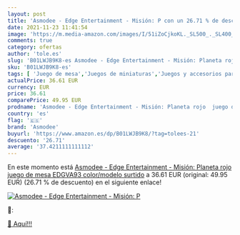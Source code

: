 ```yaml
---
layout: post
title: 'Asmodee - Edge Entertainment - Misión: P con un 26.71 % de descuento'
date: 2021-11-23 11:41:54
image: 'https://m.media-amazon.com/images/I/51iZoCjkoKL._SL500_._SL400_.jpg'
comments: true
category: ofertas
author: 'tole.es'
slug: 'B01LWJB9K8-es Asmodee - Edge Entertainment - Misión: Planeta rojo juego...'
sku: 'B01LWJB9K8-es'
tags: [ 'Juego de mesa','Juegos de miniaturas','Juegos y accesorios para juegos','Juguetes','Juguetes y juegos','asmodee','de','juego','mesa', ]
actualPrice: 36.61 EUR
currency: EUR
price: 36.61
comparePrice: 49.95 EUR
prodname: 'Asmodee - Edge Entertainment - Misión: Planeta rojo  juego de mesa  EDGVA93    color/modelo surtido'
country: 'es'
flag: '🇪🇸'
brand: 'Asmodee'
buyurl: 'https://www.amazon.es/dp/B01LWJB9K8/?tag=tolees-21'
descuento: '26.71'
average: '37.4211111111112'
---
```


En este momento está [Asmodee - Edge Entertainment - Misión: Planeta rojo  juego de mesa  EDGVA93    color/modelo surtido](https://www.amazon.es/dp/B01LWJB9K8/?tag=tolees-21) a 36.61 EUR (original: 49.95 EUR) (26.71 %  de descuento) en el siguiente enlace!

[![Asmodee - Edge Entertainment - Misión: P](https://m.media-amazon.com/images/I/51iZoCjkoKL._SL500_._SL400_.jpg)](https://www.amazon.es/dp/B01LWJB9K8/?tag=tolees-21)

🔎:


[🛒 Aquí!!!](https://www.amazon.es/dp/B01LWJB9K8/?tag=tolees-21)
